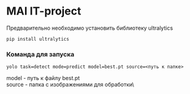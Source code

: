 # MAI IT-project
Предварительно необходимо установить библиотеку ultralytics
```
pip install ultralytics
```
### Команда для запуска 
```
yolo task=detect mode=predict model=best.pt source=<путь к папке>
```
model - путь к файлу best.pt\
source - папка с изображениями для обработки\

